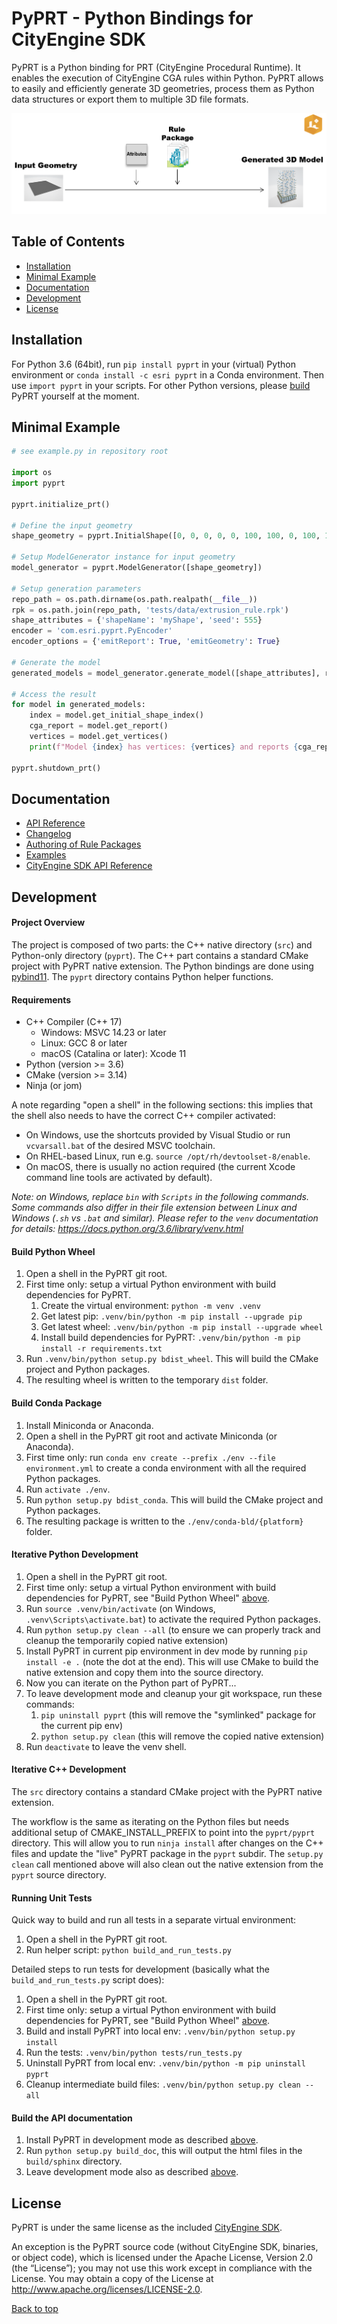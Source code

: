 # PyPRT - Python Bindings for CityEngine SDK

PyPRT is a Python binding for PRT (CityEngine Procedural Runtime). It enables the execution of CityEngine CGA rules within Python. PyPRT allows to easily and efficiently generate 3D geometries, process them as Python data structures or export them to multiple 3D file formats.

![Procedural Generation of 3D Models](images/diagram.png)

## Table of Contents

* [Installation](#installation)
* [Minimal Example](#minimal-example)
* [Documentation](#documentation)
* [Development](#development)
* [License](#license)

## Installation

For Python 3.6 (64bit), run `pip install pyprt` in your (virtual) Python environment or `conda install -c esri pyprt` in a Conda environment. Then use `import pyprt` in your scripts. For other Python versions, please [build](#development) PyPRT yourself at the moment.

## Minimal Example

```python
# see example.py in repository root

import os
import pyprt

pyprt.initialize_prt()

# Define the input geometry
shape_geometry = pyprt.InitialShape([0, 0, 0, 0, 0, 100, 100, 0, 100, 100, 0, 0])

# Setup ModelGenerator instance for input geometry
model_generator = pyprt.ModelGenerator([shape_geometry])

# Setup generation parameters
repo_path = os.path.dirname(os.path.realpath(__file__))
rpk = os.path.join(repo_path, 'tests/data/extrusion_rule.rpk')
shape_attributes = {'shapeName': 'myShape', 'seed': 555}
encoder = 'com.esri.pyprt.PyEncoder'
encoder_options = {'emitReport': True, 'emitGeometry': True}

# Generate the model
generated_models = model_generator.generate_model([shape_attributes], rpk, encoder, encoder_options)

# Access the result
for model in generated_models:
    index = model.get_initial_shape_index()
    cga_report = model.get_report()
    vertices = model.get_vertices()
    print(f"Model {index} has vertices: {vertices} and reports {cga_report}")

pyprt.shutdown_prt()
```

## Documentation

* [API Reference](https://esri.github.io/pyprt/apidoc/index.html)
* [Changelog](CHANGELOG.md)
* [Authoring of Rule Packages](https://doc.arcgis.com/en/cityengine/latest/help/help-rule-package.htm#ESRI_SECTION1_F9D4CCCE0EC74E5FB646A8BD141A38F9)
* [Examples](https://github.com/Esri/pyprt-examples)
* [CityEngine SDK API Reference](https://esri.github.io/cityengine-sdk/html/index.html)

## Development

#### Project Overview

The project is composed of two parts: the C++ native directory (`src`) and Python-only directory (`pyprt`). The C++ part contains a standard CMake project with PyPRT native extension. The Python bindings are done using [pybind11](https://pybind11.readthedocs.io/en/stable/intro.html). The `pyprt` directory contains Python helper functions.

#### Requirements
* C++ Compiler (C++ 17)
  * Windows: MSVC 14.23 or later
  * Linux: GCC 8 or later
  * macOS (Catalina or later): Xcode 11
* Python (version >= 3.6)
* CMake (version >= 3.14)
* Ninja (or jom)

A note regarding "open a shell" in the following sections: this implies that the shell also needs to have the correct C++ compiler activated:
* On Windows, use the shortcuts provided by Visual Studio or run `vcvarsall.bat` of the desired MSVC toolchain.
* On RHEL-based Linux, run e.g. `source /opt/rh/devtoolset-8/enable`.
* On macOS, there is usually no action required (the current Xcode command line tools are activated by default).

_Note: on Windows, replace `bin` with `Scripts` in the following commands. Some commands also differ in their file extension between Linux and Windows (`.sh` vs `.bat` and similar). Please refer to the `venv` documentation for details: https://docs.python.org/3.6/library/venv.html_

#### Build Python Wheel

1. Open a shell in the PyPRT git root. 
1. First time only: setup a virtual Python environment with build dependencies for PyPRT.
    1. Create the virtual environment: `python -m venv .venv`
    1. Get latest pip: `.venv/bin/python -m pip install --upgrade pip`
    1. Get latest wheel: `.venv/bin/python -m pip install --upgrade wheel`
    1. Install build dependencies for PyPRT: `.venv/bin/python -m pip install -r requirements.txt`
1. Run `.venv/bin/python setup.py bdist_wheel`. This will build the CMake project and Python packages.
1. The resulting wheel is written to the temporary `dist` folder.

#### Build Conda Package

1. Install Miniconda or Anaconda.
1. Open a shell in the PyPRT git root and activate Miniconda (or Anaconda).
1. First time only: run `conda env create --prefix ./env --file environment.yml` to create a conda environment with all the required Python packages.
1. Run `activate ./env`.
1. Run `python setup.py bdist_conda`. This will build the CMake project and Python packages.
1. The resulting package is written to the `./env/conda-bld/{platform}` folder.

#### Iterative Python Development

1. Open a shell in the PyPRT git root.
1. First time only: setup a virtual Python environment with build dependencies for PyPRT, see "Build Python Wheel" [above](#build-python-wheel).
1. Run `source .venv/bin/activate` (on Windows, `.venv\Scripts\activate.bat`) to activate the required Python packages.
1. Run `python setup.py clean --all` (to ensure we can properly track and cleanup the temporarily copied native extension) 
1. Install PyPRT in current pip environment in dev mode by running `pip install -e .` (note the dot at the end). This will use CMake to build the native extension and copy them into the source directory.
1. Now you can iterate on the Python part of PyPRT...
1. To leave development mode and cleanup your git workspace, run these commands:
   1. `pip uninstall pyprt` (this will remove the "symlinked" package for the current pip env)
   1. `python setup.py clean` (this will remove the copied native extension)
1. Run `deactivate` to leave the venv shell.

#### Iterative C++ Development

The `src` directory contains a standard CMake project with the PyPRT native extension.

The workflow is the same as iterating on the Python files but needs additional setup of CMAKE_INSTALL_PREFIX to point into the `pyprt/pyprt` directory.
This will allow you to run `ninja install` after changes on the C++ files and update the "live" PyPRT package in the `pyprt` subdir.
The `setup.py clean` call mentioned above will also clean out the native extension from the `pyprt` source directory.

#### Running Unit Tests

Quick way to build and run all tests in a separate virtual environment:
1. Open a shell in the PyPRT git root.
1. Run helper script: `python build_and_run_tests.py`

Detailed steps to run tests for development (basically what the `build_and_run_tests.py` script does):
1. Open a shell in the PyPRT git root.
1. First time only: setup a virtual Python environment with build dependencies for PyPRT, see "Build Python Wheel" [above](#build-python-wheel).
1. Build and install PyPRT into local env: `.venv/bin/python setup.py install`
1. Run the tests: `.venv/bin/python tests/run_tests.py`
1. Uninstall PyPRT from local env: `.venv/bin/python -m pip uninstall pyprt`
1. Cleanup intermediate build files: `.venv/bin/python setup.py clean --all`

#### Build the API documentation

1. Install PyPRT in development mode as described [above](#iterative-python-development).
1. Run `python setup.py build_doc`, this will output the html files in the `build/sphinx` directory.
1. Leave development mode also as described [above](#iterative-python-development).

## License

PyPRT is under the same license as the included [CityEngine SDK](https://github.com/Esri/cityengine-sdk#licensing).

An exception is the PyPRT source code (without CityEngine SDK, binaries, or object code), which is licensed under the Apache License, Version 2.0 (the “License”); you may not use this work except in compliance with the License. You may obtain a copy of the License at http://www.apache.org/licenses/LICENSE-2.0.

[Back to top](#table-of-contents)
